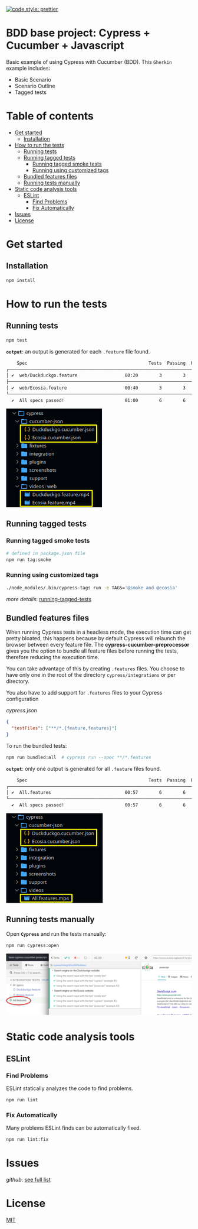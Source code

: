[![code style: prettier](https://img.shields.io/badge/code_style-prettier-ff69b4.svg?style=flat-square)](https://github.com/prettier/prettier)

# BDD base project: Cypress + Cucumber + Javascript

Basic example of using Cypress with Cucumber (BDD). This `Gherkin` example includes:
- Basic Scenario
- Scenario Outline
- Tagged tests

# Table of contents

* [Get started](#get-started)
  * [Installation](#installation)
* [How to run the tests](#how-to-run-the-tests)
  * [Running tests](#running-tests)
  * [Running tagged tests](#running-tagged-tests)
    * [Running tagged smoke tests](#running-tagged-smoke-tests)
    * [Running using customized tags](#running-using-customized-tags)
  * [Bundled features files](#bundled-features-files)
  * [Running tests manually](#running-tests-manually)
* [Static code analysis tools](#static-code-analysis-tools)
  * [ESLint](#eslint)
    * [Find Problems](#find-problems)
    * [Fix Automatically](#fix-automatically)
* [Issues](#issues)
* [License](#license)

# Get started

## Installation

```bash
npm install
```

# How to run the tests

## Running tests

```bash
npm test
```

**`output`**: an output is generated for each `.feature` file found.

```bash
    Spec                                              Tests  Passing  Failing  Pending  Skipped
┌────────────────────────────────────────────────────────────────────────────────────────────────┐
│ ✔  web/Duckduckgo.feature                  00:20        3        3        -        -        -  │
├────────────────────────────────────────────────────────────────────────────────────────────────┤
│ ✔  web/Ecosia.feature                      00:40        3        3        -        -        -  │
└────────────────────────────────────────────────────────────────────────────────────────────────┘
  ✔  All specs passed!                       01:00        6        6        -        -        -
```

![Output](./images/general_output.png "VSCode Side Bar")

## Running tagged tests

### Running tagged smoke tests

```bash
# defined in package.json file
npm run tag:smoke
```

### Running using customized tags

```bash
./node_modules/.bin/cypress-tags run -e TAGS='@smoke and @ecosia'
```

*more details*: [running-tagged-tests](https://www.npmjs.com/package/cypress-cucumber-preprocessor#running-tagged-tests)

## Bundled features files

When running Cypress tests in a headless mode, the execution time can get pretty bloated, this
happens because by default Cypress will relaunch the browser between every feature file. The
**cypress-cucumber-preprocessor** gives you the option to bundle all feature files before running
the tests, therefore reducing the execution time.

You can take advantage of this by creating `.features` files. You choose to have only one in the root
of the directory `cypress/integrations` or per directory.

You also have to add support for `.features` files to your Cypress configuration

*cypress.json*

```json
{
  "testFiles": ["**/*.{feature,features}"]
}
```

To run the bundled tests:

```bash
npm run bundled:all  # cypress run --spec **/*.features
```

**`output`**: only one output is generated for all `.feature` files found.

```bash
    Spec                                              Tests  Passing  Failing  Pending  Skipped
┌────────────────────────────────────────────────────────────────────────────────────────────────┐
│ ✔  All.features                            00:57        6        6        -        -        -  │
└────────────────────────────────────────────────────────────────────────────────────────────────┘
  ✔  All specs passed!                       00:57        6        6        -        -        -
```

![Output](./images/bundled_output.png "VSCode Side Bar")

## Running tests manually

Open **`Cypress`** and run the tests manually:

```bash
npm run cypress:open
```

![Output](./images/cypress_ui.png "Cypress UI")

# Static code analysis tools

## ESLint

### Find Problems

ESLint statically analyzes the code to find problems.

```bash
npm run lint
```

### Fix Automatically

Many problems ESLint finds can be automatically fixed.

```bash
npm run lint:fix
```

# Issues

*github*: [see full list](https://github.com/TheBrainFamily/cypress-cucumber-preprocessor/issues)

# License

[MIT](./LICENSE)
